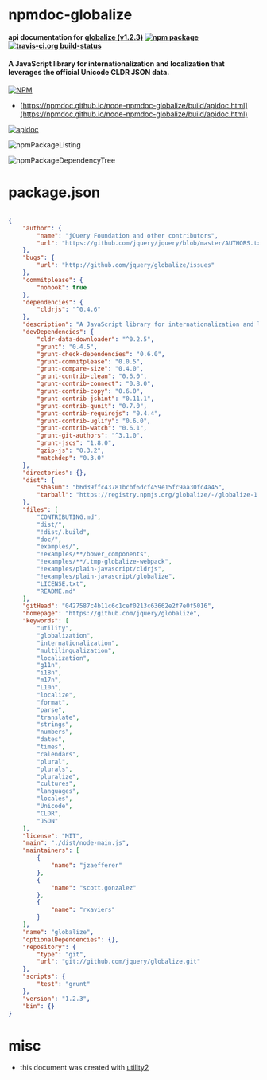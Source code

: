 # npmdoc-globalize

#### api documentation for  [globalize (v1.2.3)](https://github.com/jquery/globalize)  [![npm package](https://img.shields.io/npm/v/npmdoc-globalize.svg?style=flat-square)](https://www.npmjs.org/package/npmdoc-globalize) [![travis-ci.org build-status](https://api.travis-ci.org/npmdoc/node-npmdoc-globalize.svg)](https://travis-ci.org/npmdoc/node-npmdoc-globalize)

#### A JavaScript library for internationalization and localization that leverages the official Unicode CLDR JSON data.

[![NPM](https://nodei.co/npm/globalize.png?downloads=true&downloadRank=true&stars=true)](https://www.npmjs.com/package/globalize)

- [https://npmdoc.github.io/node-npmdoc-globalize/build/apidoc.html](https://npmdoc.github.io/node-npmdoc-globalize/build/apidoc.html)

[![apidoc](https://npmdoc.github.io/node-npmdoc-globalize/build/screenCapture.buildCi.browser.%252Ftmp%252Fbuild%252Fapidoc.html.png)](https://npmdoc.github.io/node-npmdoc-globalize/build/apidoc.html)

![npmPackageListing](https://npmdoc.github.io/node-npmdoc-globalize/build/screenCapture.npmPackageListing.svg)

![npmPackageDependencyTree](https://npmdoc.github.io/node-npmdoc-globalize/build/screenCapture.npmPackageDependencyTree.svg)



# package.json

```json

{
    "author": {
        "name": "jQuery Foundation and other contributors",
        "url": "https://github.com/jquery/jquery/blob/master/AUTHORS.txt"
    },
    "bugs": {
        "url": "http://github.com/jquery/globalize/issues"
    },
    "commitplease": {
        "nohook": true
    },
    "dependencies": {
        "cldrjs": "^0.4.6"
    },
    "description": "A JavaScript library for internationalization and localization that leverages the official Unicode CLDR JSON data.",
    "devDependencies": {
        "cldr-data-downloader": "^0.2.5",
        "grunt": "0.4.5",
        "grunt-check-dependencies": "0.6.0",
        "grunt-commitplease": "0.0.5",
        "grunt-compare-size": "0.4.0",
        "grunt-contrib-clean": "0.6.0",
        "grunt-contrib-connect": "0.8.0",
        "grunt-contrib-copy": "0.6.0",
        "grunt-contrib-jshint": "0.11.1",
        "grunt-contrib-qunit": "0.7.0",
        "grunt-contrib-requirejs": "0.4.4",
        "grunt-contrib-uglify": "0.6.0",
        "grunt-contrib-watch": "0.6.1",
        "grunt-git-authors": "^3.1.0",
        "grunt-jscs": "1.8.0",
        "gzip-js": "0.3.2",
        "matchdep": "0.3.0"
    },
    "directories": {},
    "dist": {
        "shasum": "b6d39ffc43781bcbf6dcf459e15fc9aa30fc4a45",
        "tarball": "https://registry.npmjs.org/globalize/-/globalize-1.2.3.tgz"
    },
    "files": [
        "CONTRIBUTING.md",
        "dist/",
        "!dist/.build",
        "doc/",
        "examples/",
        "!examples/**/bower_components",
        "!examples/**/.tmp-globalize-webpack",
        "!examples/plain-javascript/cldrjs",
        "!examples/plain-javascript/globalize",
        "LICENSE.txt",
        "README.md"
    ],
    "gitHead": "0427587c4b11c6c1cef0213c63662e2f7e0f5016",
    "homepage": "https://github.com/jquery/globalize",
    "keywords": [
        "utility",
        "globalization",
        "internationalization",
        "multilingualization",
        "localization",
        "g11n",
        "i18n",
        "m17n",
        "L10n",
        "localize",
        "format",
        "parse",
        "translate",
        "strings",
        "numbers",
        "dates",
        "times",
        "calendars",
        "plural",
        "plurals",
        "pluralize",
        "cultures",
        "languages",
        "locales",
        "Unicode",
        "CLDR",
        "JSON"
    ],
    "license": "MIT",
    "main": "./dist/node-main.js",
    "maintainers": [
        {
            "name": "jzaefferer"
        },
        {
            "name": "scott.gonzalez"
        },
        {
            "name": "rxaviers"
        }
    ],
    "name": "globalize",
    "optionalDependencies": {},
    "repository": {
        "type": "git",
        "url": "git://github.com/jquery/globalize.git"
    },
    "scripts": {
        "test": "grunt"
    },
    "version": "1.2.3",
    "bin": {}
}
```



# misc
- this document was created with [utility2](https://github.com/kaizhu256/node-utility2)
